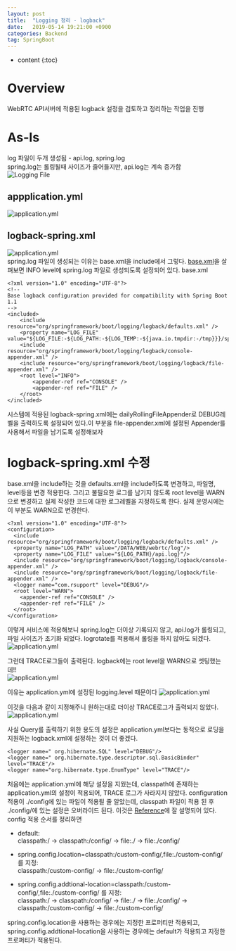 ```yaml
---
layout: post
title:  "Logging 정리 - logback"
date:   2019-05-14 19:21:00 +0900
categories: Backend
tag: SpringBoot
---
```


* content
{:toc}


# Overview
WebRTC API서버에 적용된 logback 설정을 검토하고 정리하는 작업을 진행

# As-Is
log 파일이 두개 생성됨 - api.log, spring.log  
spring.log는 롤링될때 사이즈가 줄어들지만, api.log는 계속 증가함  
![Logging File]({{site.url}}/assets/images/2019-05/logback-01.png)  

## appplication.yml  
![application.yml]({{site.url}}/assets/images/2019-05/logback-02.png)  

## logback-spring.xml
![application.yml]({{site.url}}/assets/images/2019-05/logback-03.png)  
spring.log 파일이 생성되는 이유는 base.xml을 include에서 그렇다. [base.xml](https://github.com/spring-projects/spring-boot/blob/master/spring-boot-project/spring-boot/src/main/resources/org/springframework/boot/logging/logback/base.xml)을 살펴보면 INFO level에 spring.log 파일로 생성되도록 설정되어 있다. 
base.xml
```
<?xml version="1.0" encoding="UTF-8"?>
<!--
Base logback configuration provided for compatibility with Spring Boot 1.1
-->
<included>
    <include resource="org/springframework/boot/logging/logback/defaults.xml" />
    <property name="LOG_FILE" value="${LOG_FILE:-${LOG_PATH:-${LOG_TEMP:-${java.io.tmpdir:-/tmp}}}/spring.log}"/>
    <include resource="org/springframework/boot/logging/logback/console-appender.xml" />
    <include resource="org/springframework/boot/logging/logback/file-appender.xml" />
    <root level="INFO">
        <appender-ref ref="CONSOLE" />
        <appender-ref ref="FILE" />
    </root>
</included>
```
시스템에 적용된 logback-spring.xml에는 dailyRollingFileAppender로 DEBUG레벨을 출력하도록 설정되어 있다.이 부분을 file-appender.xml에 설정된 Appender를 사용해서 파일을 남기도록 설정해보자

# logback-spring.xml 수정
base.xml을 include하는 것을 defaults.xml을 include하도록 변경하고, 파일명, level등을 변경 적용한다. 그리고 불필요한 로그를 남기지 않도록 root level을 WARN으로 변경하고 실제 작성한 코드에 대한 로그레벨을 지정하도록 한다. 실제 운영시에는 이 부분도 WARN으로 변경한다.
```
<?xml version="1.0" encoding="UTF-8"?>
<configuration>
  <include resource="org/springframework/boot/logging/logback/defaults.xml" />
  <property name="LOG_PATH" value="/DATA/WEB/webrtc/log"/>
  <property name="LOG_FILE" value="${LOG_PATH}/api.log}"/>
  <include resource="org/springframework/boot/logging/logback/console-appender.xml" />
  <include resource="org/springframework/boot/logging/logback/file-appender.xml" />
  <logger name="com.rsupport" level="DEBUG"/>
  <root level="WARN">
    <appender-ref ref="CONSOLE" />
    <appender-ref ref="FILE" />
  </root>
</configuration>
```
이렇게 서비스에 적용해보니 spring.log는 더이상 기록되지 않고, api.log가 롤링되고, 파일 사이즈가 초기화 되었다. logrotate를 적용해서 롤링을 하지 않아도 되겠다.
![application.yml]({{site.url}}/assets/images/2019-05/logback-02.png)  

그런데 TRACE로그들이 출력된다. logback에는 root level을 WARN으로 셋팅했는데!!  
![application.yml]({{site.url}}/assets/images/2019-05/logback-06.png)  

이유는 application.yml에 설정된 logging.level 때문이다
![application.yml]({{site.url}}/assets/images/2019-05/logback-05.png)  

이것을 다음과 같이 지정해주니 원하는대로 더이상 TRACE로그가 출력되지 않았다.
![application.yml]({{site.url}}/assets/images/2019-05/logback-07.png)  

사실 Query를 출력하기 위한 용도의 설정은 application.yml보다는 동적으로 로딩을 지원하는 logback.xml에 설정하는 것이 더 좋겠다.
```
<logger name=" org.hibernate.SQL" level="DEBUG"/>
<logger name=" org.hibernate.type.descriptor.sql.BasicBinder" level="TRACE"/>
<logger name="org.hibernate.type.EnumType" level="TRACE"/>
```

처음에는 application.yml에 해당 설정을 지웠는데, classpath에 존재하는 application.yml의 설정이 적용되어, TRACE 로그가 사라지지 않았다. configuration 적용이 ./config에 있는 파일이 적용될 줄 알았는데, classpath 파일이 적용 된 후 ./config/에 있는 설정은 오버라이드 된다.
이것은 [Reference](https://docs.spring.io/spring-boot/docs/2.1.4.RELEASE/reference/htmlsingle/#boot-features-external-config-application-property-files)에 잘 설명되어 있다.  
config 적용 순서를 정리하면  
* default:  
 classpath:/ -> classpath:/config/ -> file:./ -> file:./config/

* spring.config.location=classpath:/custom-config/,file:./custom-config/ 를 지정:  
 classpath:/custom-config/ -> file:./custom-config/

* spring.config.addtional-location=classpath:/custom-config/,file:./custom-config/ 를 지정:  
 classpath:/ -> classpath:/config/ -> file:./ -> file:./config/ -> classpath:/custom-config/ -> file:./custom-config/

spring.config.location을 사용하는 경우에는 지정한 프로퍼티만 적용되고, spring.config.addtional-location을 사용하는 경우에는 default가 적용되고 지정한 프로퍼티가 적용된다.

















